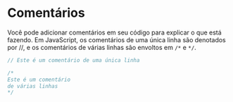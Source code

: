 # Comentários

Você pode adicionar comentários em seu código para explicar o que está fazendo. Em JavaScript, os comentários de uma única linha são denotados por //, e os comentários de várias linhas são envoltos em `/*` e `*/`.

```js
// Este é um comentário de uma única linha

/*
Este é um comentário
de várias linhas
*/
```
